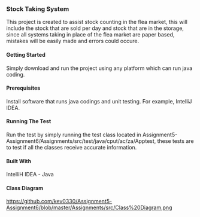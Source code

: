 ### Stock Taking System
This project is created to assist stock counting in the flea market, this will include the stock that are sold per day and stock that are in the storage, since all systems taking in place of the flea market are paper based, mistakes will be easily made and errors could occure. 

#### Getting Started
Simply download and run the project using any platform which can run java coding.

#### Prerequisites
Install software that runs java codings and unit testing. For example, IntelliJ IDEA.

#### Running The Test
Run the test by simply running the test class located in Assignment5-Assignment6/Assignments/src/test/java/cput/ac/za/Apptest, these tests are to test if all the classes receive accurate information.

#### Built With
IntelliH IDEA - Java

#### Class Diagram
https://github.com/kev0330/Assignment5-Assignment6/blob/master/Assignments/src/Class%20Diagram.png

